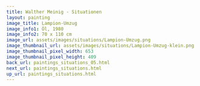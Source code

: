```yaml
---
title: Walther Meinig - Situationen
layout: painting
image_title: Lampion-Umzug
image_info1: Öl, 1980
image_info2: 70 x 110 cm
image_url: assets/images/situations/Lampion-Umzug.png
image_thumbnail_url: assets/images/situations/Lampion-Umzug-klein.png
image_thumbnail_pixel_width: 653
image_thumbnail_pixel_height: 409
back_url: paintings_situations_05.html
next_url: paintings_situations.html
up_url: paintings_situations.html
---
```


